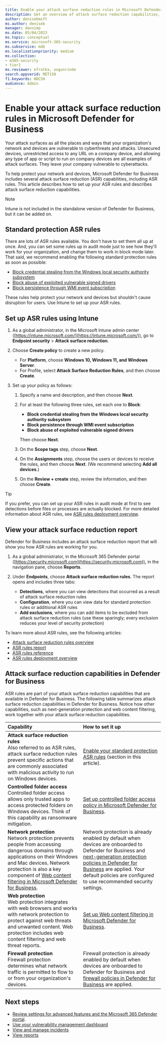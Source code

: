 ```yaml
---
title: Enable your attack surface reduction rules in Microsoft Defender for Business           
description: Get an overview of attack surface reduction capabilities, including ASR rules, in Microsoft Defender for Business            
author: denisebmsft
ms.author: deniseb
manager: dansimp 
ms.date: 05/04/2023
ms.topic: conceptual
ms.service: microsoft-365-security
ms.subservice: mdb
ms.localizationpriority: medium 
ms.collection: 
- m365-security
- tier1
ms.reviewer: efratka, oogunrinde
search.appverid: MET150
f1.keywords: NOCSH 
audience: Admin
---
```


# Enable your attack surface reduction rules in Microsoft Defender for Business

Your attack surfaces as all the places and ways that your organization's network and devices are vulnerable to cyberthreats and attacks. Unsecured devices, unrestricted access to any URL on a company device, and allowing any type of app or script to run on company devices are all examples of attack surfaces. They leave your company vulnerable to cyberattacks. 

To help protect your network and devices, Microsoft Defender for Business includes several attack surface reduction (ASR) capabilities, including ASR rules. This article describes how to set up your ASR rules and describes attack surface reduction capabilities.

> [!NOTE]
> Intune is not included in the standalone version of Defender for Business, but it can be added on.

## Standard protection ASR rules

There are lots of ASR rules available. You don't have to set them all up at once. And, you can set some rules up in audit mode just to see how they'll work for your organization, and change them to work in block mode later. That said, we recommend enabling the following standard protection rules as soon as possible:

- [Block credential stealing from the Windows local security authority subsystem](../defender-endpoint/attack-surface-reduction-rules-reference.md#block-credential-stealing-from-the-windows-local-security-authority-subsystem)
- [Block abuse of exploited vulnerable signed drivers](../defender-endpoint/attack-surface-reduction-rules-reference.md#block-abuse-of-exploited-vulnerable-signed-drivers)
- [Block persistence through WMI event subscription](../defender-endpoint/attack-surface-reduction-rules-reference.md#block-persistence-through-wmi-event-subscription)

These rules help protect your network and devices but shouldn't cause disruption for users. Use Intune to set up your ASR rules.

## Set up ASR rules using Intune

1. As a global administrator, in the Microsoft Intune admin center ([https://intune.microsoft.com/](https://intune.microsoft.com/)), go to **Endpoint security** > **Attack surface reduction**.

2. Choose **Create policy** to create a new policy.

   - For **Platform**, choose **Windows 10, Windows 11, and Windows Server**.
   - For Profile, select **Attack Surface Reduction Rules**, and then choose **Create**.

3. Set up your policy as follows:

   1. Specify a name and description, and then choose **Next**.
   
   2. For at least the following three rules, set each one to **Block**:

      - **Block credential stealing from the Windows local security authority subsystem**
      - **Block persistence through WMI event subscription**
      - **Block abuse of exploited vulnerable signed drivers**

      Then choose **Next**.

   3. On the **Scope tags** step, choose **Next**.

   4. On the **Assignments** step, choose the users or devices to receive the rules, and then choose **Next**. (We recommend selecting **Add all devices**.)

   5. On the **Review + create** step, review the information, and then choose **Create**.

> [!TIP]
> If you prefer, you can set up your ASR rules in audit mode at first to see detections before files or processes are actually blocked. For more detailed information about ASR rules, see [ASR rules deployment overview](../defender-endpoint/attack-surface-reduction-rules-deployment.md).

## View your attack surface reduction report

Defender for Business includes an attack surface reduction report that will show you how ASR rules are working for you.

1. As a global administrator, in the Microsoft 365 Defender portal ([https://security.microsoft.com](https://security.microsoft.com)), in the navigation pane, choose **Reports**.

2. Under **Endpoints**, choose **Attack surface reduction rules**. The report opens and includes three tabs:

   - **Detections**, where you can view detections that occurred as a result of attack surface reduction rules
   - **Configuration**, where you can view data for standard protection rules or additional ASR rules
   - **Add exclusions**, where you can add items to be excluded from attack surface reduction rules (use these sparingly; every exclusion reduces your level of security protection)

To learn more about ASR rules, see the following articles:

- [Attack surface reduction rules overview](../defender-endpoint/attack-surface-reduction.md)
- [ASR rules report](../defender-endpoint/attack-surface-reduction-rules-report.md)
- [ASR rules reference](../defender-endpoint/attack-surface-reduction-rules-reference.md)
- [ASR rules deployment overview](../defender-endpoint/attack-surface-reduction-rules-deployment.md)

## Attack surface reduction capabilities in Defender for Business

ASR rules are part of your attack surface reduction capabilities that are available in Defender for Business. The following table summarizes attack surface reduction capabilities in Defender for Business. Notice how other capabilities, such as next-generation protection and web content filtering, work together with your attack surface reduction capabilities.

| Capability | How to set it up |
|:---|:---|
| **Attack surface reduction rules** <br/> Also referred to as ASR rules, attack surface reduction rules prevent specific actions that are commonly associated with malicious activity to run on Windows devices. | [Enable your standard protection ASR rules](#standard-protection-asr-rules) (section in this article). |
| **Controlled folder access** <br/>Controlled folder access allows only trusted apps to access protected folders on Windows devices. Think of this capability as ransomware mitigation. | [Set up controlled folder access policy in Microsoft Defender for Business](mdb-controlled-folder-access.md). |
| **Network protection** <br/>Network protection prevents people from accessing dangerous domains through applications on their Windows and Mac devices. Network protection is also a key component of [Web content filtering in Microsoft Defender for Business](mdb-web-content-filtering.md). | Network protection is already enabled by default when devices are onboarded to Defender for Business and [next-generation protection policies in Defender for Business](mdb-next-generation-protection.md) are applied. Your default policies are configured to use recommended security settings. |
| **Web protection** <br/>Web protection integrates with web browsers and works with network protection to protect against web threats and unwanted content. Web protection includes web content filtering and web threat reports. | [Set up Web content filtering in Microsoft Defender for Business](mdb-web-content-filtering.md).  |
| **Firewall protection** <br/>Firewall protection determines what network traffic is permitted to flow to or from your organization's devices. | Firewall protection is already enabled by default when devices are onboarded to Defender for Business and [firewall policies in Defender for Business](mdb-firewall.md) are applied. |

## Next steps

- [Review settings for advanced features and the Microsoft 365 Defender portal](mdb-portal-advanced-feature-settings.md).
- [Use your vulnerability management dashboard](mdb-view-tvm-dashboard.md)
- [View and manage incidents](mdb-view-manage-incidents.md)
- [View reports](mdb-reports.md)

